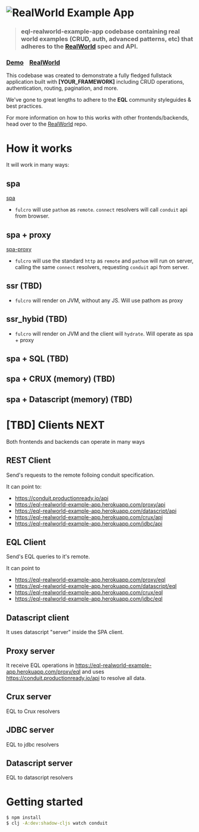 # ![RealWorld Example App](logo.png)

> ### eql-realworld-example-app codebase containing real world examples (CRUD, auth, advanced patterns, etc) that adheres to the [RealWorld](https://github.com/gothinkster/realworld) spec and API.


### [Demo](https://eql-realworld-example-app.herokuapp.com/spa#/home)&nbsp;&nbsp;&nbsp;&nbsp;[RealWorld](https://github.com/gothinkster/realworld)


This codebase was created to demonstrate a fully fledged fullstack application built with **[YOUR_FRAMEWORK]** including CRUD operations, authentication, routing, pagination, and more.

We've gone to great lengths to adhere to the **EQL** community styleguides & best practices.

For more information on how to this works with other frontends/backends, head over to the [RealWorld](https://github.com/gothinkster/realworld) repo.


# How it works

It will work in many ways:

## spa

[spa](https://eql-realworld-example-app.herokuapp.com/spa#/home)

- `fulcro` will use `pathom` as `remote`. `connect` resolvers will call `conduit` api from browser.

## spa + proxy

[spa-proxy](https://eql-realworld-example-app.herokuapp.com/spa-proxy#/home)

- `fulcro` will use the standard `http` as `remote` and `pathom` will run on server, calling the same `connect` resolvers, requesting `conduit` api from server.  

## ssr (TBD)

- `fulcro` will render on JVM, without any JS. Will use pathom as proxy

## ssr_hybid (TBD)

- `fulcro` will render on JVM and the client will `hydrate`. Will operate as spa + proxy

## spa + SQL (TBD)

## spa + CRUX (memory) (TBD)

## spa + Datascript (memory) (TBD)


# [TBD]  Clients NEXT

Both frontends and backends can operate in many ways

## REST Client

Send's requests to the remote folloing conduit specification.

It can point to:

- https://conduit.productionready.io/api
- https://eql-realworld-example-app.herokuapp.com/proxy/api
- https://eql-realworld-example-app.herokuapp.com/datascript/api
- https://eql-realworld-example-app.herokuapp.com/crux/api
- https://eql-realworld-example-app.herokuapp.com/jdbc/api

## EQL Client

Send's EQL queries to it's remote.

It can point to 

- https://eql-realworld-example-app.herokuapp.com/proxy/eql
- https://eql-realworld-example-app.herokuapp.com/datascript/eql
- https://eql-realworld-example-app.herokuapp.com/crux/eql
- https://eql-realworld-example-app.herokuapp.com/jdbc/eql

## Datascript client

It uses datascript "server" inside the SPA client.

## Proxy server

It receive EQL operations in https://eql-realworld-example-app.herokuapp.com/proxy/eql and 
uses https://conduit.productionready.io/api to resolve all data.

## Crux server

EQL to Crux resolvers

## JDBC server

EQL to jdbc resolvers

## Datascript server 

EQL to datascript resolvers

# Getting started

```bash
$ npm install
$ clj -A:dev:shadow-cljs watch conduit
```
